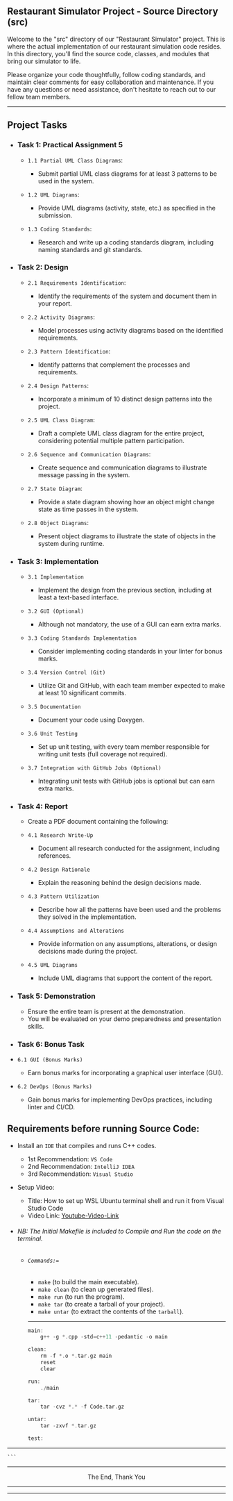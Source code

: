 ## Restaurant Simulator Project - Source Directory (src)

Welcome to the "src" directory of our "Restaurant Simulator" project. This is where the actual implementation of our restaurant simulation code resides. In this directory, you'll find the source code, classes, and modules that bring our simulator to life.

Please organize your code thoughtfully, follow coding standards, and maintain clear comments for easy collaboration and maintenance. If you have any questions or need assistance, don't hesitate to reach out to our fellow team members.

---

## Project Tasks

- ### Task 1: Practical Assignment 5


  - `1.1 Partial UML Class Diagrams`:

    - Submit partial UML class diagrams for at least 3 patterns to be used in the system.
  - `1.2 UML Diagrams`:

    - Provide UML diagrams (activity, state, etc.) as specified in the submission.
  - `1.3 Coding Standards`:

    - Research and write up a coding standards diagram, including naming standards and git standards.
- ### Task 2: Design


  - `2.1 Requirements Identification`:

    - Identify the requirements of the system and document them in your report.
  - `2.2 Activity Diagrams`:

    - Model processes using activity diagrams based on the identified requirements.
  - `2.3 Pattern Identification`:

    - Identify patterns that complement the processes and requirements.
  - `2.4 Design Patterns`:

    - Incorporate a minimum of 10 distinct design patterns into the project.
  - `2.5 UML Class Diagram`:

    - Draft a complete UML class diagram for the entire project, considering potential multiple pattern participation.
  - `2.6 Sequence and Communication Diagrams`:

    - Create sequence and communication diagrams to illustrate message passing in the system.
  - `2.7 State Diagram`:

    - Provide a state diagram showing how an object might change state as time passes in the system.
  - `2.8 Object Diagrams`:

    - Present object diagrams to illustrate the state of objects in the system during runtime.
- ### Task 3: Implementation


  - `3.1 Implementation`

    - Implement the design from the previous section, including at least a text-based interface.
  - `3.2 GUI (Optional)`

    - Although not mandatory, the use of a GUI can earn extra marks.
  - `3.3 Coding Standards Implementation`

    - Consider implementing coding standards in your linter for bonus marks.
  - `3.4 Version Control (Git)`

    - Utilize Git and GitHub, with each team member expected to make at least 10 significant commits.
  - `3.5 Documentation`

    - Document your code using Doxygen.
  - `3.6 Unit Testing`

    - Set up unit testing, with every team member responsible for writing unit tests (full coverage not required).
  - `3.7 Integration with GitHub Jobs (Optional)`

    - Integrating unit tests with GitHub jobs is optional but can earn extra marks.
- ### Task 4: Report


  - Create a PDF document containing the following:
  - `4.1 Research Write-Up`

    - Document all research conducted for the assignment, including references.
  - `4.2 Design Rationale`

    - Explain the reasoning behind the design decisions made.
  - `4.3 Pattern Utilization`

    - Describe how all the patterns have been used and the problems they solved in the implementation.
  - `4.4 Assumptions and Alterations`

    - Provide information on any assumptions, alterations, or design decisions made during the project.
  - `4.5 UML Diagrams`

    - Include UML diagrams that support the content of the report.
- ### Task 5: Demonstration


  - Ensure the entire team is present at the demonstration.
  - You will be evaluated on your demo preparedness and presentation skills.
- ### Task 6: Bonus Task
- `6.1 GUI (Bonus Marks)`

  - Earn bonus marks for incorporating a graphical user interface (GUI).
- `6.2 DevOps (Bonus Marks)`

  - Gain bonus marks for implementing DevOps practices, including linter and CI/CD.

## Requirements before running Source Code:

- Install an `IDE` that compiles and runs C++ codes.

  - 1st Recommendation: `VS Code`
  - 2nd Recommendation: `IntelliJ IDEA`
  - 3rd Recommendation: `Visual Studio`
- Setup Video:

  - Title: How to set up WSL Ubuntu terminal shell and run it from Visual Studio Code
  - Video Link: [Youtube-Video-Link](https://www.youtube.com/watch?v=fp45HpZuhS8&t=112s)
- ###### NB: The Initial Makefile is included to Compile and Run the code on the terminal.


  - ###### `Commands:=`

    - `make` (to build the main executable).
    - `make clean` (to clean up generated files).
    - `make run` (to run the program).
    - `make tar` (to create a tarball of your project).
    - `make untar` (to extract the contents of the `tarball`).

    ---

    ```C++
    main:
        g++ -g *.cpp -std=c++11 -pedantic -o main

    clean:
        rm -f *.o *.tar.gz main
        reset
        clear

    run:
        ./main

    tar:
        tar -cvz *.* -f Code.tar.gz

    untar:
        tar -zxvf *.tar.gz

    test:

    ```

---

    ```

---

<p align="center">The End, Thank You</p>

---

---
